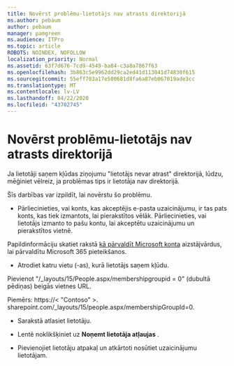 ```yaml
---
title: Novērst problēmu-lietotājs nav atrasts direktorijā
ms.author: pebaum
author: pebaum
manager: pamgreen
ms.audience: ITPro
ms.topic: article
ROBOTS: NOINDEX, NOFOLLOW
localization_priority: Normal
ms.assetid: 63f7d676-7cd9-4549-ba84-c3a8a7867f63
ms.openlocfilehash: 3b863c5e9962dd29ca2ed41d113041d74830f615
ms.sourcegitcommit: 55eff703a17e500681d8fa6a87eb067019ade3cc
ms.translationtype: MT
ms.contentlocale: lv-LV
ms.lasthandoff: 04/22/2020
ms.locfileid: "43702745"
---
```

# <a name="troubleshoot-issue---user-not-found-in-directory"></a>Novērst problēmu-lietotājs nav atrasts direktorijā

Ja lietotāji saņem kļūdas ziņojumu "lietotājs nevar atrast" direktorijā, lūdzu, mēģiniet vēlreiz, ja problēmas tips ir lietotāja nav direktorijā.

Šīs darbības var izpildīt, lai novērstu šo problēmu.

- Pārliecinieties, vai konts, kas akceptējis e-pasta uzaicinājumu, ir tas pats konts, kas tiek izmantots, lai pierakstītos vēlāk. Pārliecinieties, vai lietotājs izmanto to pašu kontu, lai akceptētu uzaicinājumu un pierakstītos vietnē. 

Papildinformāciju skatiet rakstā [kā pārvaldīt Microsoft konta</a> aizstājvārdus, lai pārvaldītu Microsoft 365 pieteikšanos](https://support.microsoft.com/help/12407/microsoft-account-how-to-manage-aliases). 

- Atrodiet katru vietu (-as), kurā lietotājs saņem kļūdu. 

Pievienot "/_layouts/15/People.aspx/membershipgroupid = 0" (dubultā pēdiņas) beigās vietnes URL. 

Piemērs: https://< "Contoso" >. sharepoint.com/_layouts/15/people.aspx/membershipGroupId=0.

- Sarakstā atlasiet lietotāju.

- Lentē noklikšķiniet uz **Noņemt lietotāja atļaujas** . 
-  Pievienojiet lietotāju atpakaļ un atkārtoti nosūtiet uzaicinājumu lietotājam.

